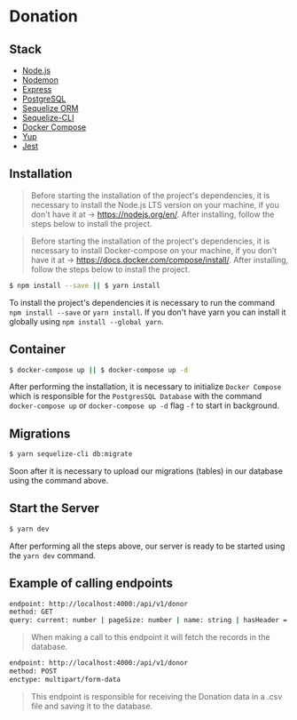 # Donation

## Stack
- [Node.js](https://nodejs.org/en/)
- [Nodemon](https://www.npmjs.com/package/nodemonp)
- [Express](https://expressjs.com/pt-br/)
- [PostgreSQL](https://www.postgresql.org/)
- [Sequelize ORM](https://sequelize.org/)
- [Sequelize-CLI](https://www.npmjs.com/package/sequelize-cli)
- [Docker Compose](https://docs.docker.com/compose/)
- [Yup](https://github.com/jquense/yup)
- [Jest](https://jestjs.io/pt-BR/)

## Installation

> Before starting the installation of the project's dependencies, it is necessary to install the Node.js LTS version on your machine, if you don't have it at -> https://nodejs.org/en/. After installing, follow the steps below to install the project.

> Before starting the installation of the project's dependencies, it is necessary to install Docker-compose on your machine, if you don't have it at -> https://docs.docker.com/compose/install/. After installing, follow the steps below to install the project.

```sh
$ npm install --save || $ yarn install
```
To install the project's dependencies it is necessary to run the command `npm install --save` or `yarn install`.
If you don't have yarn you can install it globally using `npm install --global yarn`.

## Container
```sh
$ docker-compose up || $ docker-compose up -d
```
After performing the installation, it is necessary to initialize `Docker Compose` which is responsible for the `PostgresSQL Database`
with the command `docker-compose up` or `docker-compose up -d` flag `-f` to start in background.

## Migrations
```sh
$ yarn sequelize-cli db:migrate
```
Soon after it is necessary to upload our migrations (tables) in our database using the command above.

## Start the Server
```sh
$ yarn dev
```
After performing all the steps above, our server is ready to be started using the `yarn dev` command.


## Example of calling endpoints

```sh
endpoint: http://localhost:4000:/api/v1/donor
method: GET
query: current: number | pageSize: number | name: string | hasHeader = boolean | delimiter: string
```
> When making a call to this endpoint it will fetch the records in the database.

```sh
endpoint: http://localhost:4000:/api/v1/donor
method: POST
enctype: multipart/form-data
```
> This endpoint is responsible for receiving the Donation data in a .csv file and saving it to the database.


